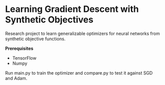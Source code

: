 # Learning Gradient Descent with Synthetic Objectives

Research project to learn generalizable optimizers for neural networks from synthetic objective functions.    


**Prerequisites**
 - TensorFlow    
 - Numpy    


Run main.py to train the optimizer and compare.py to test it against SGD and Adam.

